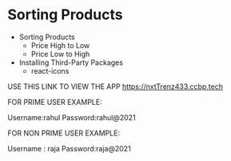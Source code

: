 # Sorting Products

- Sorting Products
  - Price High to Low
  - Price Low to High
- Installing Third-Party Packages
  - react-icons


USE THIS LINK TO VIEW THE APP
https://nxtTrenz433.ccbp.tech

FOR PRIME USER EXAMPLE:

Username:rahul
Password:rahul@2021

FOR NON PRIME USER EXAMPLE:

Username : raja
Password:raja@2021
